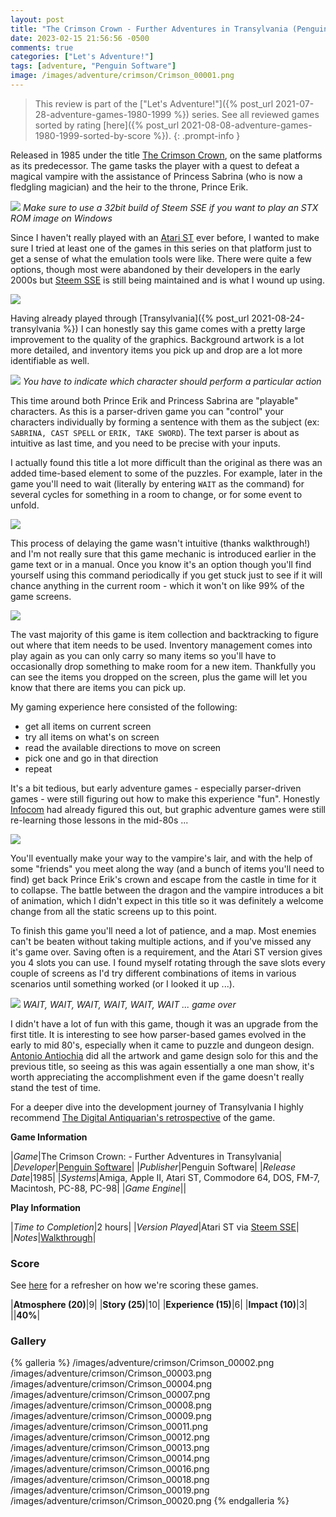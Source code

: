 ```yaml
---
layout: post
title: "The Crimson Crown - Further Adventures in Transylvania (Penguin Software) - 1985"
date: 2023-02-15 21:56:56 -0500
comments: true
categories: ["Let's Adventure!"]
tags: [adventure, "Penguin Software"]
image: /images/adventure/crimson/Crimson_00001.png
---
```

> This review is part of the ["Let's Adventure!"]({% post_url 2021-07-28-adventure-games-1980-1999 %}) series. See all reviewed games sorted by rating [here]({% post_url 2021-08-08-adventure-games-1980-1999-sorted-by-score %}).
{: .prompt-info }

Released in 1985 under the title [The Crimson Crown](https://en.wikipedia.org/wiki/Transylvania_(series)#The_Crimson_Crown_-_Further_Adventures_in_Transylvania), on the same platforms as its predecessor. The game tasks the player with a quest to defeat a magical vampire with the assistance of Princess Sabrina (who is now a fledgling magician) and the heir to the throne, Prince Erik.

![](/images/adventure/crimson/Crimson_00006.png)
_Make sure to use a 32bit build of Steem SSE if you want to play an STX ROM image on Windows_

Since I haven't really played with an [Atari ST](https://en.wikipedia.org/wiki/Atari_ST) ever before, I wanted to make sure I tried at least one of the games in this series on that platform just to get a sense of what the emulation tools were like. There were quite a few options, though most were abandoned by their developers in the early 2000s but [Steem SSE](https://sourceforge.net/projects/steemsse/) is still being maintained and is what I wound up using.

![](/images/adventure/crimson/Crimson_00010.png)

Having already played through [Transylvania]({% post_url 2021-08-24-transylvania %}) I can honestly say this game comes with a pretty large improvement to the quality of the graphics. Background artwork is a lot more detailed, and inventory items you pick up and drop are a lot more identifiable as well.

![](/images/adventure/crimson/Crimson_00005.png)
_You have to indicate which character should perform a particular action_

This time around both Prince Erik and Princess Sabrina are "playable" characters. As this is a parser-driven game you can "control" your characters individually by forming a sentence with them as the subject (ex: `SABRINA, CAST SPELL` or `ERIK, TAKE SWORD`). The text parser is about as intuitive as last time, and you need to be precise with your inputs.

I actually found this title a lot more difficult than the original as there was an added time-based element to some of the puzzles. For example, later in the game you'll need to wait (literally by entering `WAIT` as the command) for several cycles for something in a room to change, or for some event to unfold.

![](/images/adventure/crimson/Crimson_00017.png)

This process of delaying the game wasn't intuitive (thanks walkthrough!) and I'm not really sure that this game mechanic is introduced earlier in the game text or in a manual. Once you know it's an option though you'll find yourself using this command periodically if you get stuck just to see if it will chance anything in the current room - which it won't on like 99% of the game screens.

![](/images/adventure/crimson/Crimson_00015.png)

The vast majority of this game is item collection and backtracking to figure out where that item needs to be used. Inventory management comes into play again as you can only carry so many items so you'll have to occasionally drop something to make room for a new item. Thankfully you can see the items you dropped on the screen, plus the game will let you know that there are items you can pick up.

My gaming experience here consisted of the following:

* get all items on current screen
* try all items on what's on screen
* read the available directions to move on screen
* pick one and go in that direction
* repeat

It's a bit tedious, but early adventure games - especially parser-driven games - were still figuring out how to make this experience "fun". Honestly [Infocom](https://en.wikipedia.org/wiki/Infocom) had already figured this out, but graphic adventure games were still re-learning those lessons in the mid-80s ...

![](/images/adventure/crimson/Crimson_00021.png)

You'll eventually make your way to the vampire's lair, and with the help of some "friends" you meet along the way (and a bunch of items you'll need to find) get back Prince Erik's crown and escape from the castle in time for it to collapse. The battle between the dragon and the vampire introduces a bit of animation, which I didn't expect in this title so it was definitely a welcome change from all the static screens up to this point.

To finish this game you'll need a lot of patience, and a map. Most enemies can't be beaten without taking multiple actions, and if you've missed any it's game over. Saving often is a requirement, and the Atari ST version gives you 4 slots you can use. I found myself rotating through the save slots every couple of screens as I'd try different combinations of items in various scenarios until something worked (or I looked it up ...).

![](/images/adventure/crimson/Crimson_00022.png)
_WAIT, WAIT, WAIT, WAIT, WAIT, WAIT ... game over_

I didn't have a lot of fun with this game, though it was an upgrade from the first title. It is interesting to see how parser-based games evolved in the early to mid 80's, especially when it came to puzzle and dungeon design. [Antonio Antiochia](https://www.mobygames.com/developer/sheet/view/developerId,192/) did all the artwork and game design solo for this and the previous title, so seeing as this was again essentially a one man show, it's worth appreciating the accomplishment even if the game doesn't really stand the test of time.

For a deeper dive into the development journey of Transylvania I highly recommend [The Digital Antiquarian's retrospective](https://www.filfre.net/2012/10/transylvania/) of the game.

**Game Information**

|*Game*|The Crimson Crown: - Further Adventures in Transylvania|
|*Developer*|[Penguin Software](https://en.wikipedia.org/wiki/Penguin_Software)|
|*Publisher*|Penguin Software|
|*Release Date*|1985|
|*Systems*|Amiga, Apple II, Atari ST, Commodore 64, DOS, FM-7, Macintosh, PC-88, PC-98|
|*Game Engine*||

**Play Information**

|*Time to Completion*|2 hours|
|*Version Played*|Atari ST via [Steem SSE](https://sourceforge.net/projects/steemsse/)|
|*Notes*|[Walkthrough](https://gamefaqs.gamespot.com/appleii/976646-the-crimson-crown/faqs/59450)|

### Score

See [here](https://www.alexbevi.com/blog/2021/07/28/adventure-games-1980-1999/#scoring) for a refresher on how we're scoring these games.

|**Atmosphere (20)**|9|
|**Story (25)**|10|
|**Experience (15)**|6|
|**Impact (10)**|3|
||**40%**|

### Gallery

{% galleria %}
/images/adventure/crimson/Crimson_00002.png
/images/adventure/crimson/Crimson_00003.png
/images/adventure/crimson/Crimson_00004.png
/images/adventure/crimson/Crimson_00007.png
/images/adventure/crimson/Crimson_00008.png
/images/adventure/crimson/Crimson_00009.png
/images/adventure/crimson/Crimson_00011.png
/images/adventure/crimson/Crimson_00012.png
/images/adventure/crimson/Crimson_00013.png
/images/adventure/crimson/Crimson_00014.png
/images/adventure/crimson/Crimson_00016.png
/images/adventure/crimson/Crimson_00018.png
/images/adventure/crimson/Crimson_00019.png
/images/adventure/crimson/Crimson_00020.png
{% endgalleria %}